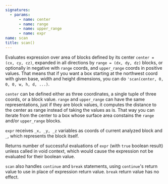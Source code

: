 ```yaml
---
signatures:
  - params:
      - name: center
      - name: range
      - name: upper_range
      - name: expr
name: scan
title: scan()
---
```



Evaluates expression over area of blocks defined by its center
`center = (cx, cy, cz)`, expanded in all directions by `range = (dx, dy, dz)`
blocks, or optionally in negative with `range` coords, and `upper_range` coords
in positive values. That means that if you want a box starting at the northwest
coord with given base, width and height dimensions, you can do
`'scan(center, 0, 0, 0, w, h, d, ...)`.

`center` can be defined either as three coordinates, a single tuple of three
coords, or a block value. `range` and `upper_range` can have the same
representations, just if they are block values, it computes the distance to the
center as range instead of taking the values as is. That way you can iterate
from the center to a box whose surface area constains the `range` and/or
`upper_range` blocks.

`expr` receives `_x, _y, _z` variables as coords of current analyzed block and
`_`, which represents the block itself.

Returns number of successful evaluations of `expr` (with `true` boolean result)
unless called in void context, which would cause the expression not be evaluated
for their boolean value.

`scan` also handles `continue` and `break` statements, using `continue`'s return
value to use in place of expression return value. `break` return value has no
effect.
